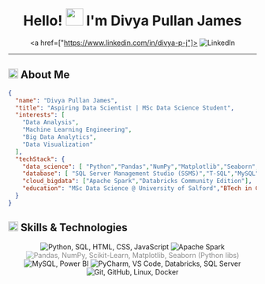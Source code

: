 <div align="center">

  <h1>Hello! <img src="https://media.giphy.com/media/hvRJCLFzcasrR4ia7z/giphy.gif" width="35px" height="35px"> I'm Divya Pullan James</h1>
  
  <a href=["https://www.linkedin.com/in/divya-p-j"]>
    <img src="https://img.shields.io/badge/LinkedIn-%230A66C2.svg?style=for-the-badge&logo=linkedin&logoColor=white" alt="LinkedIn">
  </a>
</div>

---

<h2 align="left">
  <img src="https://media2.giphy.com/media/QssGEmpkyEOhBCb7e1/giphy.gif?cid=ecf05e47a0n3gi1bfqntqmob8g9aid1oyj2wr3ds3mg700bl&rid=giphy.gif" width="20px" height="20px"> 
  About Me 
</h2>

```json
{
  "name": "Divya Pullan James",
  "title": "Aspiring Data Scientist | MSc Data Science Student",
  "interests": [
    "Data Analysis",
    "Machine Learning Engineering",
    "Big Data Analytics",
    "Data Visualization"
  ],
  "techStack": {
    "data_science": [ "Python","Pandas","NumPy","Matplotlib","Seaborn","Scikit-learn","Spark","SQL","Databricks","Power BI"],
    "database": [ "SQL Server Management Studio (SSMS)","T-SQL","MySQL"],
    "cloud_bigdata": ["Apache Spark","Databricks Community Edition"],
    "education": "MSc Data Science @ University of Salford","BTech in Computer Science and Engineering @ APJ Abdul Kalam Technological University"
  }
}
```
<h2 align="left">
  <img src="https://media2.giphy.com/media/QssGEmpkyEOhBCb7e1/giphy.gif?cid=ecf05e47a0n3gi1bfqntqmob8g9aid1oyj2wr3ds3mg700bl&rid=giphy.gif" width="20px" height="20px" />
  Skills & Technologies
</h2>

<div align="center">
  <!-- Languages -->
  <img src="https://skillicons.dev/icons?i=python,sql,html,css,js" title="Python, SQL, HTML, CSS, JavaScript" />

  <!-- Frameworks & Libraries -->
  <img src="https://skillicons.dev/icons?i=spark" title="Apache Spark" />
  <img src="https://skillicons.dev/icons?i=python" style="opacity:0.5" title="Pandas, NumPy, Scikit-Learn, Matplotlib, Seaborn (Python libs)" />

  <!-- Databases & BI Tools -->
  <img src="https://skillicons.dev/icons?i=mysql,powerbi" title="MySQL, Power BI" />

  <!-- Platforms & IDEs -->
  <img src="https://skillicons.dev/icons?i=pycharm,vscode,databricks,sqlserver" title="PyCharm, VS Code, Databricks, SQL Server" />

  <!-- Others -->
  <img src="https://skillicons.dev/icons?i=git,github,linux,docker" title="Git, GitHub, Linux, Docker" />
</div>




